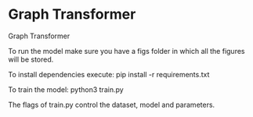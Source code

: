 # Graph Transformer
Graph Transformer

To run the model make sure you have a figs folder in which all the figures will be stored.

To install dependencies execute:
pip install -r requirements.txt

To train the model:
python3 train.py

The flags of train.py control the dataset, model and parameters.